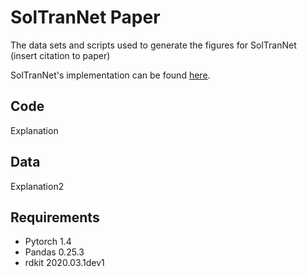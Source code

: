 # SolTranNet Paper
The data sets and scripts used to generate the figures for SolTranNet (insert citation to paper)

SolTranNet's implementation can be found [here](https://https://github.com/gnina/SolTranNet).

## Code
Explanation

## Data
Explanation2

## Requirements
 - Pytorch 1.4
 - Pandas 0.25.3
 - rdkit 2020.03.1dev1
